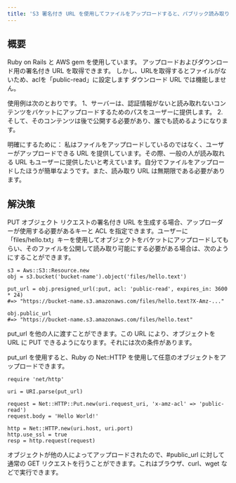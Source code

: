 ```yaml
---
title: 'S3 署名付き URL を使用してファイルをアップロードすると、パブリック読み取りアクセスが可能になります'
---
```


## 概要
Ruby on Rails と AWS gem を使用しています。
アップロードおよびダウンロード用の署名付き URL を取得できます。
しかし、URLを取得するとファイルがないため、aclを「public-read」に設定します
ダウンロード URL では機能しません。

使用例は次のとおりです。 1、サーバーは、認証情報がないと読み取れないコンテンツをバケットにアップロードするためのパスをユーザーに提供します。 2. そして、そのコンテンツは後で公開する必要があり、誰でも読めるようになります。

明確にするために：
私はファイルをアップロードしているのではなく、ユーザーがアップロードできる URL を提供しています。その際、一般の人が読み取れる URL もユーザーに提供したいと考えています。自分でファイルをアップロードしたほうが簡単なようです。また、読み取り URL は無期限である必要があります。

## 解決策
PUT オブジェクト リクエストの署名付き URL を生成する場合、アップローダーが使用する必要があるキーと ACL を指定できます。ユーザーに「files/hello.txt」キーを使用してオブジェクトをバケットにアップロードしてもらい、そのファイルを公開して読み取り可能にする必要がある場合は、次のようにすることができます。

```
s3 = Aws::S3::Resource.new
obj = s3.bucket('bucket-name').object('files/hello.text')

put_url = obj.presigned_url(:put, acl: 'public-read', expires_in: 3600 * 24)
#=> "https://bucket-name.s3.amazonaws.com/files/hello.text?X-Amz-..."

obj.public_url
#=> "https://bucket-name.s3.amazonaws.com/files/hello.text"

```
put_url を他の人に渡すことができます。この URL により、オブジェクトを URL に PUT できるようになります。それには次の条件があります。

put_url を使用すると、Ruby の Net::HTTP を使用して任意のオブジェクトをアップロードできます。

```
require 'net/http'

uri = URI.parse(put_url)

request = Net::HTTP::Put.new(uri.request_uri, 'x-amz-acl' => 'public-read')
request.body = 'Hello World!'

http = Net::HTTP.new(uri.host, uri.port)
http.use_ssl = true   
resp = http.request(request)

```
オブジェクトが他の人によってアップロードされたので、#public_url に対して通常の GET リクエストを行うことができます。これはブラウザ、curl、wget などで実行できます。


